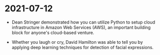 # 2021-07-12

* Dean Stringer demonstrated how you can utilize Python to setup cloud infrastructure in Amazon Web Services (AWS), an important building block for anyone's cloud-based venture.

* Whether you laugh or cry, David Hamilton was able to tell you by applying deep learning techniques for detection of facial expressions.
